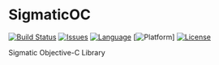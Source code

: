 # SigmaticOC

[![Build Status](https://travis-ci.org/Sigmatic/SigmaticOC.svg)](https://travis-ci.org/Sigmatic/SigmaticOC)
[![Issues](https://img.shields.io/github/issues/Sigmatic/SigmaticOC.svg?style=flat)](https://github.com/Sigmatic/SigmaticOC/issues)
[![Language](https://img.shields.io/badge/language-Objective--C-blue.svg)](https://developer.apple.com/library/mac/documentation/Cocoa/Conceptual/ProgrammingWithObjectiveC/Introduction/Introduction.html)
[![Platform](https://img.shields.io/badge/platform-iOS-ffc713.svg)]
[![License](https://img.shields.io/badge/license-MIT-lightgrey.svg)](https://github.com/Sigmatic/SigmaticOC/blobs/master/LICENSE)


Sigmatic Objective-C Library
